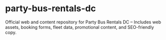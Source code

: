 # party-bus-rentals-dc
Official web and content repository for Party Bus Rentals DC – Includes web assets, booking forms, fleet data, promotional content, and SEO-friendly copy.
